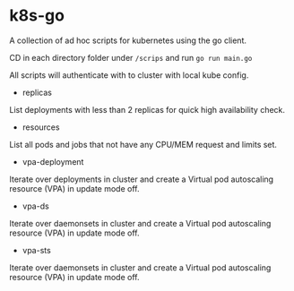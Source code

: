 # k8s-go

A collection of ad hoc scripts for kubernetes using the go client.

CD in each directory folder under `/scrips` and run `go run main.go`

All scripts will authenticate with to cluster with local kube config.

- replicas

List deployments with less than 2 replicas for quick high availability check.

- resources

List all pods and jobs that not have any CPU/MEM request and limits set.

- vpa-deployment

Iterate over deployments in cluster and create a Virtual pod autoscaling resource (VPA) in update mode off.

- vpa-ds

Iterate over daemonsets in cluster and create a Virtual pod autoscaling resource (VPA) in update mode off.

- vpa-sts

Iterate over daemonsets in cluster and create a Virtual pod autoscaling resource (VPA) in update mode off.
